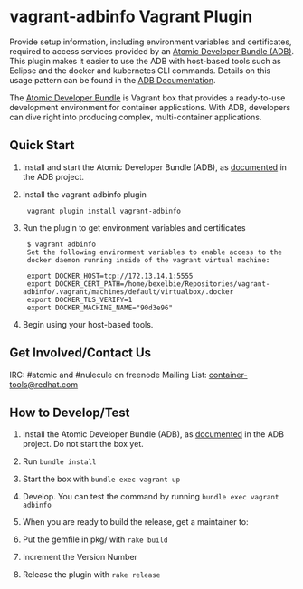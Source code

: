 # vagrant-adbinfo Vagrant Plugin

Provide setup information, including environment variables and certificates, required to access services provided by an [Atomic Developer Bundle (ADB)](https://github.com/projectatomic/adb-atomic-developer-bundle).  This plugin makes it easier to use the ADB with host-based tools such as Eclipse and the docker and kubernetes CLI commands.  Details on this usage pattern can be found in the [ADB Documentation](https://github.com/projectatomic/adb-atomic-developer-bundle/blob/master/docs/using.rst).

The [Atomic Developer Bundle](https://github.com/projectatomic/adb-atomic-developer-bundle) is  Vagrant box that provides a ready-to-use development environment for container applications. With ADB, developers can dive right into producing complex, multi-container applications.

## Quick Start

1. Install and start the Atomic Developer Bundle (ADB), as [documented](https://github.com/projectatomic/adb-atomic-developer-bundle/blob/master/docs/installing.rst) in the ADB project.

2. Install the vagrant-adbinfo plugin

        vagrant plugin install vagrant-adbinfo

3. Run the plugin to get environment variables and certificates

        $ vagrant adbinfo
        Set the following environment variables to enable access to the
        docker daemon running inside of the vagrant virtual machine:

        export DOCKER_HOST=tcp://172.13.14.1:5555
        export DOCKER_CERT_PATH=/home/bexelbie/Repositories/vagrant-adbinfo/.vagrant/machines/default/virtualbox/.docker
        export DOCKER_TLS_VERIFY=1
        export DOCKER_MACHINE_NAME="90d3e96"

4. Begin using your host-based tools.

## Get Involved/Contact Us

  IRC: #atomic and #nulecule on freenode
  Mailing List: container-tools@redhat.com

## How to Develop/Test

1. Install the Atomic Developer Bundle (ADB), as [documented](https://github.com/projectatomic/adb-atomic-developer-bundle/blob/master/docs/installing.rst) in the ADB project.  Do not start the box yet.

2. Run `bundle install`

3. Start the box with `bundle exec vagrant up`

4. Develop.  You can test the command by running `bundle exec vagrant adbinfo`

5. When you are ready to build the release, get a maintainer to:

  1. Put the gemfile in pkg/ with `rake build`

  2. Increment the Version Number

  3. Release the plugin with `rake release`
